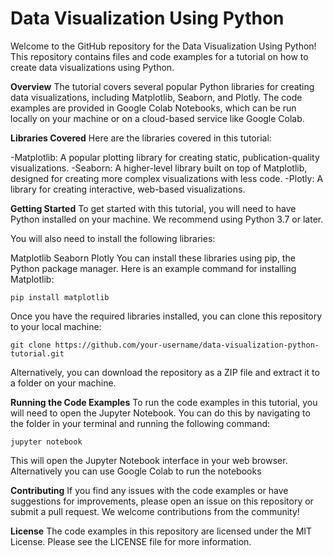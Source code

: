 # Data Visualization Using Python

Welcome to the GitHub repository for the Data Visualization Using Python! This repository contains files and code examples for a tutorial on how to create data visualizations using Python.

**Overview**
The tutorial covers several popular Python libraries for creating data visualizations, including Matplotlib, Seaborn, and Plotly. The code examples are provided in Google Colab Notebooks, which can be run locally on your machine or on a cloud-based service like Google Colab.

**Libraries Covered**
Here are the libraries covered in this tutorial:

-Matplotlib: A popular plotting library for creating static, publication-quality visualizations.
-Seaborn: A higher-level library built on top of Matplotlib, designed for creating more complex visualizations with less code.
-Plotly: A library for creating interactive, web-based visualizations.

**Getting Started**
To get started with this tutorial, you will need to have Python installed on your machine. We recommend using Python 3.7 or later.

You will also need to install the following libraries:

Matplotlib
Seaborn
Plotly
You can install these libraries using pip, the Python package manager. Here is an example command for installing Matplotlib:

```
pip install matplotlib
```

Once you have the required libraries installed, you can clone this repository to your local machine:
```
git clone https://github.com/your-username/data-visualization-python-tutorial.git
```
Alternatively, you can download the repository as a ZIP file and extract it to a folder on your machine.

**Running the Code Examples**
To run the code examples in this tutorial, you will need to open the Jupyter Notebook. You can do this by navigating to the folder in your terminal and running the following command:
```
jupyter notebook
```
This will open the Jupyter Notebook interface in your web browser.
Alternatively you can use Google Colab to run the notebooks

**Contributing**
If you find any issues with the code examples or have suggestions for improvements, please open an issue on this repository or submit a pull request. We welcome contributions from the community!

**License**
The code examples in this repository are licensed under the MIT License. Please see the LICENSE file for more information.
